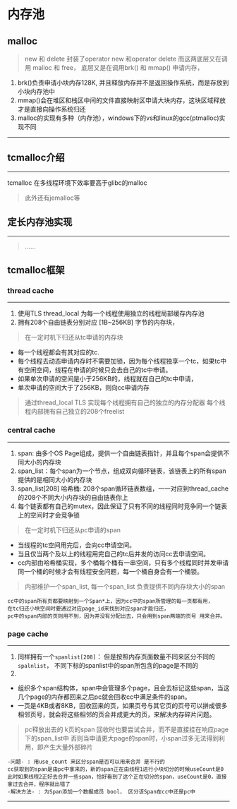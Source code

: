 # 内存池
## malloc
> new 和 delete 封装了operator new 和operator delete 而这两底层又在调用 malloc 和 free， 底层又是在调用brk() 和 mmap() 申请内存， 
1. brk()负责申请小块内存128K, 并且释放内存并不是返回操作系统，而是存放到小块内存池中 
2. mmap()会在堆区和栈区中间的文件直接映射区申请大块内存，这块区域释放才是直接向操作系统归还
3. malloc的实现有多种（内存池），windows下的vs和linux的gcc(ptmalloc)实现不同
---
## tcmalloc介绍

---
tcmalloc 在多线程环境下效率要高于glibc的malloc
> 此外还有jemalloc等


## 定长内存池实现

---
> ......


## tcmalloc框架



### thread cache

---
1. 使用TLS thread_local 为每一个线程使用独立的线程局部缓存内存池
2. 拥有208个自由链表分别对应 [1B~256KB] 字节的内存块，

> 在一定时机下归还从tc申请的内存块

- 每一个线程都会有其对应的tc.
- 每个线程去动态申请内存时不需要加锁，因为每个线程独享一个tc，如果tc中有空闲空间，线程在申请的时候只会去自己的tc中申请。
- 如果单次申请的空间是小于256KB的，线程就在自己的tc中申请，
- 单次申请的空间大于了256KB，则向cc申请内存

> 通过thread_local TLS 实现每个线程拥有自己的独立的内存分配器
> 每个线程内部拥有自己独立的208个freelist



### central cache

---
1. span: 由多个OS Page组成，提供一个自由链表指针，并且每个span会提供不同大小的内存块
2. span_list：每个span为一个节点，组成双向循环链表，该链表上的所有span提供的是相同大小的内存块
3. span_list[208] 哈希桶: 208个span循环链表数组，一一对应到thread_cache的208个不同大小内存块的自由链表你上
4. 每个链表都有自己的mutex，因此保证了只有不同的线程同时竞争同一个链表上的空间时才会竞争锁

> 在一定时机下归还从pc申请的span

- 当线程的tc空间用完后，会向cc申请空间。
- 当且仅当两个及以上的线程用完自己的tc后并发的访问cc去申请空间。
- cc内部由哈希桶实现，多个桶每个桶有一串空间，只有多个线程同时并发申请同一个桶的时候才会有线程安全问题，每一个桶自身会有一个桶锁。


> 内部维护一个span_list, 每一个span_list 负责提供不同内存块大小的span
> 

```text
cc中的span所有页都要映射到一个Span*上，因为cc中的span所管理的每一页都有用，
在tc归还小块空间时要通过对应page_id来找到对应span才能归还，
pc中的span内部的页则用不到，因为并没有分配出去，只会用到span两端的页号 用来合并。
```

### page cache

---
1. 同样拥有一个`spanlist[208]`： 但是按照内存页面数量不同来区分不同的`spalnlist`， 不同下标的spanlist中的span所包含的page是不同的
2. 

- 组织多个span结构体，span中会管理多个page，且会去标记这些span，当这几个page的内存都回来之后pc就会回收cc中满足条件的span。
- 一页是4KB或者8KB，回收回来的页，如果页号与其它页的页号可以拼成很多相邻页号，就会将这些相邻的页合并成更大的页，来解决内存碎片问题。

> pc释放出去的 k页的span 回收时也要尝试合并，而不是直接挂在响应page下的span_list中
> 否则当申请更大page的span时，小span过多无法得到利用，即产生大量外部碎片

```text
-问题- : 用use_count 来区分span是否可以用来合并 是不行的
cc获取到的span是由pc中拿来的，新的span正在由线程1进行小块切分的时候useCount是0
此时如果线程2正好去合并一些span，恰好看到了这个正在切分的span，useCount是0，直接拿过去合并，程序就出错了
-解决方法- : 为Span添加一个数据成员 bool， 区分该Span在cc中还是pc中
```

---
  

